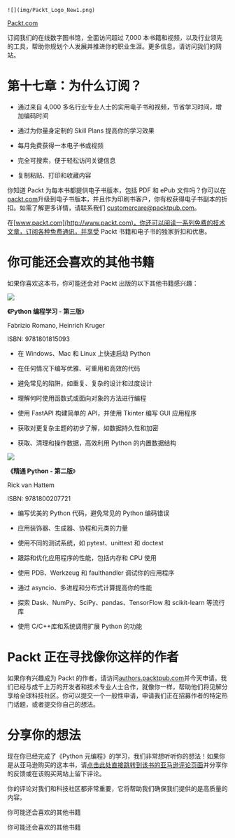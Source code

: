 `![](img/Packt_Logo_New1.png)`

[Packt.com](http://Packt.com)

订阅我们的在线数字图书馆，全面访问超过 7,000 本书籍和视频，以及行业领先的工具，帮助你规划个人发展并推进你的职业生涯。更多信息，请访问我们的网站。

# 第十七章：为什么订阅？

+   通过来自 4,000 多名行业专业人士的实用电子书和视频，节省学习时间，增加编码时间

+   通过为你量身定制的 Skill Plans 提高你的学习效果

+   每月免费获得一本电子书或视频

+   完全可搜索，便于轻松访问关键信息

+   复制粘贴、打印和收藏内容

你知道 Packt 为每本书都提供电子书版本，包括 PDF 和 ePub 文件吗？你可以在[packt.com](http://packt.com)升级到电子书版本，并且作为印刷书客户，你有权获得电子书副本的折扣。如需了解更多详情，请联系我们 customercare@packtpub.com。

在[www.packt.com](http://www.packt.com)，你还可以阅读一系列免费的技术文章，订阅各种免费通讯，并享受 Packt 书籍和电子书的独家折扣和优惠。

# 你可能还会喜欢的其他书籍

如果你喜欢这本书，你可能还会对 Packt 出版的以下其他书籍感兴趣：

![](https://packt.link/9781801815093)

**《Python 编程学习 - 第三版**》

Fabrizio Romano, Heinrich Kruger

ISBN: 9781801815093

+   在 Windows、Mac 和 Linux 上快速启动 Python

+   在任何情况下编写优雅、可重用和高效的代码

+   避免常见的陷阱，如重复、复杂的设计和过度设计

+   理解何时使用函数式或面向对象的方法进行编程

+   使用 FastAPI 构建简单的 API，并使用 Tkinter 编写 GUI 应用程序

+   获取对更复杂主题的初步了解，如数据持久性和加密

+   获取、清理和操作数据，高效利用 Python 的内置数据结构

![](https://packt.link/9781800207721)

**《精通 Python - 第二版**》

Rick van Hattem

ISBN: 9781800207721

+   编写优美的 Python 代码，避免常见的 Python 编码错误

+   应用装饰器、生成器、协程和元类的力量

+   使用不同的测试系统，如 pytest、unittest 和 doctest

+   跟踪和优化应用程序的性能，包括内存和 CPU 使用

+   使用 PDB、Werkzeug 和 faulthandler 调试你的应用程序

+   通过 asyncio、多进程和分布式计算提高你的性能

+   探索 Dask、NumPy、SciPy、pandas、TensorFlow 和 scikit-learn 等流行库

+   使用 C/C++库和系统调用扩展 Python 的功能

# Packt 正在寻找像你这样的作者

如果你有兴趣成为 Packt 的作者，请访问[authors.packtpub.com](http://authors.packtpub.com)并今天申请。我们已经与成千上万的开发者和技术专业人士合作，就像你一样，帮助他们将见解分享给全球科技社区。你可以提交一个一般性申请，申请我们正在招募作者的特定热门话题，或者提交你自己的想法。

# 分享你的想法

现在你已经完成了《Python 元编程》的学习，我们非常想听听你的想法！如果你是从亚马逊购买的这本书，请[点击此处直接跳转到该书的亚马逊评论页面](https://packt.link/r/1838554653)并分享你的反馈或在该购买网站上留下评论。

你的评论对我们和科技社区都非常重要，它将帮助我们确保我们提供的是高质量的内容。

你可能还会喜欢的其他书籍

你可能还会喜欢的其他书籍
